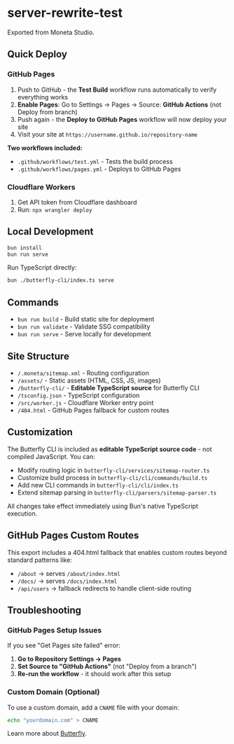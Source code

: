 # server-rewrite-test

Exported from Moneta Studio.

## Quick Deploy

### GitHub Pages
1. Push to GitHub - the **Test Build** workflow runs automatically to verify everything works
2. **Enable Pages**: Go to Settings → Pages → Source: **GitHub Actions** (not Deploy from branch)  
3. Push again - the **Deploy to GitHub Pages** workflow will now deploy your site
4. Visit your site at `https://username.github.io/repository-name`

**Two workflows included:**
- `.github/workflows/test.yml` - Tests the build process
- `.github/workflows/pages.yml` - Deploys to GitHub Pages

### Cloudflare Workers  
1. Get API token from Cloudflare dashboard
2. Run: `npx wrangler deploy`

## Local Development
```bash
bun install
bun run serve
```

Run TypeScript directly:
```bash
bun ./butterfly-cli/index.ts serve
```

## Commands

- `bun run build` - Build static site for deployment
- `bun run validate` - Validate SSG compatibility  
- `bun run serve` - Serve locally for development

## Site Structure

- `/.moneta/sitemap.xml` - Routing configuration  
- `/assets/` - Static assets (HTML, CSS, JS, images)
- `/butterfly-cli/` - **Editable TypeScript source** for Butterfly CLI
- `/tsconfig.json` - TypeScript configuration
- `/src/worker.js` - Cloudflare Worker entry point
- `/404.html` - GitHub Pages fallback for custom routes

## Customization

The Butterfly CLI is included as **editable TypeScript source code** - not compiled JavaScript. You can:

- Modify routing logic in `butterfly-cli/services/sitemap-router.ts`
- Customize build process in `butterfly-cli/cli/commands/build.ts`
- Add new CLI commands in `butterfly-cli/cli/index.ts`
- Extend sitemap parsing in `butterfly-cli/parsers/sitemap-parser.ts`

All changes take effect immediately using Bun's native TypeScript execution.

## GitHub Pages Custom Routes

This export includes a 404.html fallback that enables custom routes beyond standard patterns like:
- `/about` → serves `/about/index.html`
- `/docs/` → serves `/docs/index.html`
- `/api/users` → fallback redirects to handle client-side routing

## Troubleshooting

### GitHub Pages Setup Issues
If you see "Get Pages site failed" error:

1. **Go to Repository Settings → Pages**
2. **Set Source to "GitHub Actions"** (not "Deploy from a branch")  
3. **Re-run the workflow** - it should work after this setup

### Custom Domain (Optional)
To use a custom domain, add a `CNAME` file with your domain:
```bash
echo "yourdomain.com" > CNAME
```

Learn more about [Butterfly](https://github.com/moneta-studio/moneta/tree/main/packages/butterfly).
